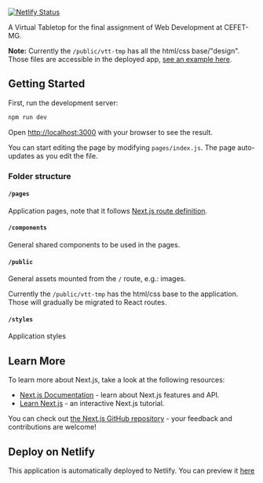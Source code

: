[![Netlify Status](https://api.netlify.com/api/v1/badges/59c7250f-f817-44c9-9a82-8d2199ce5d8a/deploy-status)](https://app.netlify.com/sites/vtt-beerholders/deploys)

A Virtual Tabletop for the final assignment of Web Development at CEFET-MG.

**Note:** Currently the `/public/vtt-tmp` has all the html/css base/"design". Those files are accessible in the deployed app, [see an example here](https://vtt-beerholders.netlify.app/vtt-tmp/assets/compendium/compendium.html).

## Getting Started

First, run the development server:

```bash
npm run dev
```

Open [http://localhost:3000](http://localhost:3000) with your browser to see the result.

You can start editing the page by modifying `pages/index.js`. The page auto-updates as you edit the file.

### Folder structure

#### `/pages`

Application pages, note that it follows [Next.js route definition](https://nextjs.org/docs/basic-features/pages).

#### `/components`

General shared components to be used in the pages.

#### `/public`

General assets mounted from the `/` route, e.g.: images.

Currently the `/public/vtt-tmp` has the html/css base to the application. Those will gradually be migrated to React routes.

#### `/styles`

Application styles

## Learn More

To learn more about Next.js, take a look at the following resources:

- [Next.js Documentation](https://nextjs.org/docs) - learn about Next.js features and API.
- [Learn Next.js](https://nextjs.org/learn) - an interactive Next.js tutorial.

You can check out [the Next.js GitHub repository](https://github.com/vercel/next.js/) - your feedback and contributions are welcome!

## Deploy on Netlify

This application is automatically deployed to Netlify. You can preview it [here](https://vtt-beerholders.netlify.app/)
